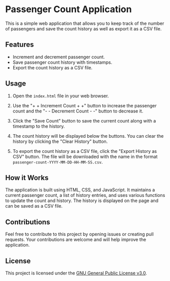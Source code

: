 # Passenger Count Application

This is a simple web application that allows you to keep track of the number of passengers and save the count history as well as export it as a CSV file.

## Features

- Increment and decrement passenger count.
- Save passenger count history with timestamps.
- Export the count history as a CSV file.

## Usage

1. Open the `index.html` file in your web browser.

2. Use the "+ + Increment Count + +" button to increase the passenger count and the "- - Decrement Count - -" button to decrease it.

3. Click the "Save Count" button to save the current count along with a timestamp to the history.

4. The count history will be displayed below the buttons. You can clear the history by clicking the "Clear History" button.

5. To export the count history as a CSV file, click the "Export History as CSV" button. The file will be downloaded with the name in the format `passenger-count-YYYY-MM-DD-HH-MM-SS.csv`.

## How it Works

The application is built using HTML, CSS, and JavaScript. It maintains a current passenger count, a list of history entries, and uses various functions to update the count and history. The history is displayed on the page and can be saved as a CSV file.

## Contributions

Feel free to contribute to this project by opening issues or creating pull requests. Your contributions are welcome and will help improve the application.

## License

This project is licensed under the [GNU General Public License v3.0](LICENSE).
